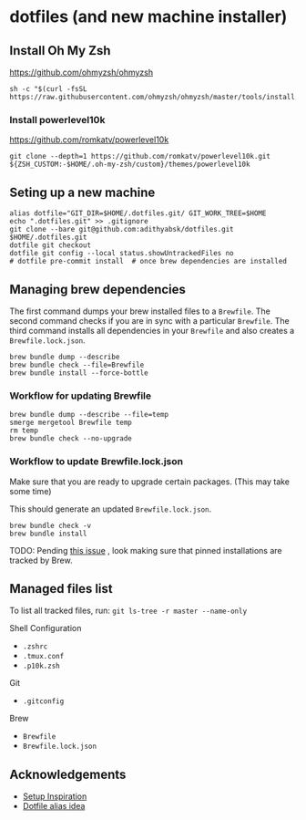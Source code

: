 # dotfiles (and new machine installer)

## Install Oh My Zsh

<https://github.com/ohmyzsh/ohmyzsh>

```shell
sh -c "$(curl -fsSL https://raw.githubusercontent.com/ohmyzsh/ohmyzsh/master/tools/install.sh)"
```

### Install powerlevel10k

<https://github.com/romkatv/powerlevel10k>

```shell
git clone --depth=1 https://github.com/romkatv/powerlevel10k.git ${ZSH_CUSTOM:-$HOME/.oh-my-zsh/custom}/themes/powerlevel10k
```

## Seting up a new machine

```shell
alias dotfile="GIT_DIR=$HOME/.dotfiles.git/ GIT_WORK_TREE=$HOME
echo ".dotfiles.git" >> .gitignore
git clone --bare git@github.com:adithyabsk/dotfiles.git $HOME/.dotfiles.git
dotfile git checkout
dotfile git config --local status.showUntrackedFiles no
# dotfile pre-commit install  # once brew dependencies are installed
```

## Managing brew dependencies

The first command dumps your brew installed files to a `Brewfile`. The second
command checks if you are in sync with a particular `Brewfile`. The third
command installs all dependencies in your `Brewfile` and also creates a
`Brewfile.lock.json`.

```shell
brew bundle dump --describe
brew bundle check --file=Brewfile
brew bundle install --force-bottle
```

### Workflow for updating Brewfile

```shell
brew bundle dump --describe --file=temp
smerge mergetool Brewfile temp
rm temp
brew bundle check --no-upgrade
```

### Workflow to update Brewfile.lock.json

Make sure that you are ready to upgrade certain packages. (This may take some
time)

This should generate an updated `Brewfile.lock.json`.

```shell
brew bundle check -v
brew bundle install
```

TODO: Pending [this issue](https://github.com/Homebrew/homebrew-bundle/issues/802)
, look making sure that pinned installations are tracked by Brew.

## Managed files list

To list all tracked files, run: `git ls-tree -r master --name-only`

Shell Configuration

* `.zshrc`
* `.tmux.conf`
* `.p10k.zsh`

Git

* `.gitconfig`

Brew

* `Brewfile`
* `Brewfile.lock.json`

## Acknowledgements

* [Setup Inspiration](https://harfangk.github.io/2016/09/18/manage-dotfiles-with-a-git-bare-repository.html)
* [Dotfile alias idea](https://github.com/pre-commit/pre-commit/issues/1657#issuecomment-715608016)
